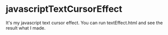 # javascriptTextCursorEffect

It's my javascript text cursor effect.
You can run textEffect.html and see the result what I made.
